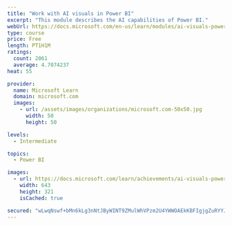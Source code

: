 ```yaml
---
title: "Work with AI visuals in Power BI"
excerpt: "This module describes the AI capabilities of Power BI."
webUrl: https://docs.microsoft.com/en-us/learn/modules/ai-visuals-power-bi/
type: course
price: Free
length: PT1H1M
ratings:
  count: 2061
  average: 4.7074237
heat: 55

provider:
  name: Microsoft Learn
  domain: microsoft.com
  images:
    - url: /assets/images/organizations/microsoft.com-50x50.jpg
      width: 50
      height: 50

levels:
  - Intermediate

topics:
  - Power BI

images:
  - url: https://docs.microsoft.com/learn/achievements/ai-visuals-power-bi-social.png
    width: 643
    height: 321
    isCached: true

secured: "wLwqNswf+bMn6kLg3nNtJByWINT9ZMulWhVPzm2U4YWWOAEkKBFIgjgZuRYYJ0jYiUArnFXDwHhFyAT4lOUv1AbzUsPcF8/AqZrf2gXcdTJ9mQ87Pyd2sDqZPhC+OIGZ5DSLdcop86M6SHupwFmten6zu84hrArNijAsueDobj8d7Qy6X9eiAm3EwukQj1PqMJoMCOdZMw3ugs5mjGI5oKmVgrcqofuQwzwNjLI5M1vRKgLdZA4DcSrMKtPurt7HLvGxPXzPGldoKLrSC0clJrpwRjl4N2UTCXGMFpg/qFC91hYTIvKJDDhrZs/aliW2cmlwLg7jyuIsgF3QGn2vSMBdhlInExAGZ8MPbWMiQgoZY+pXuSd7Y31FkbHd9+D/yHosFi7LueYGqf5/sd/K8fl5vOq4Xe4e33+Y5jRS60Y=;jePVomTciDDhygMW52KXbQ=="
---
```


